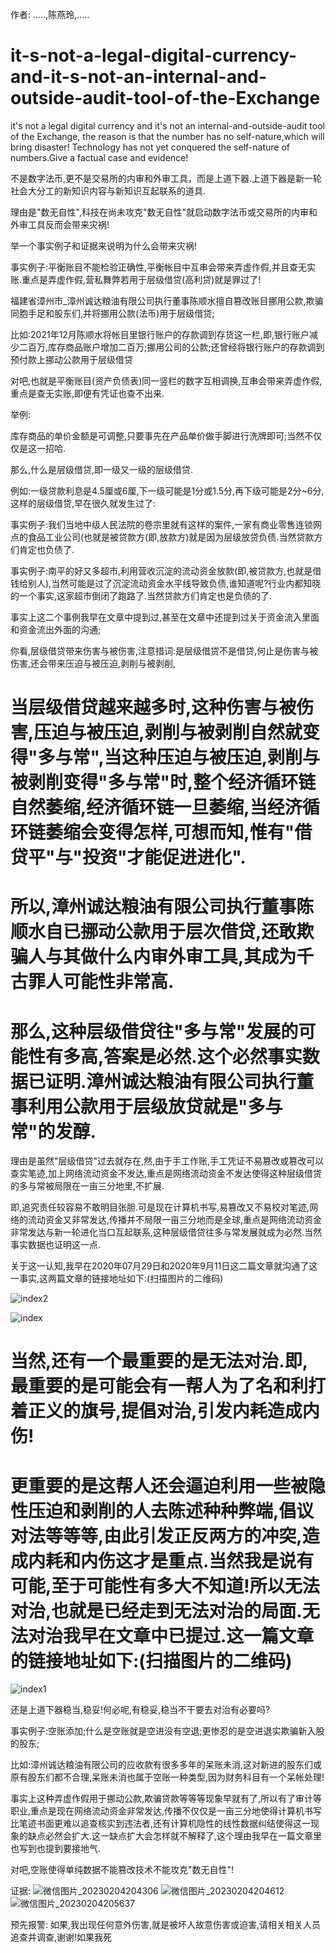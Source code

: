 作者: .....,陈燕玲,.....

# it-s-not-a-legal-digital-currency-and-it-s-not-an-internal-and-outside-audit-tool-of-the-Exchange
it's not a legal digital currency and it's not an internal-and-outside-audit tool of the Exchange, the reason is that the number has no self-nature,which will bring disaster! Technology has not yet conquered the self-nature of numbers.Give a factual case and evidence!

不是数字法币,更不是交易所的内审和外审工具，而是上道下器.上道下器是新一轮社会大分工的新知识内容与新知识互起联系的道具.

理由是"数无自性",科技在尚未攻克"数无自性"就启动数字法币或交易所的内审和外审工具反而会带来灾祸!

举一个事实例子和证据来说明为什么会带来灾祸!

事实例子:平衡账目不能检验正确性,平衡帐目中互串会带来弄虚作假,并且查无实账.重点是弄虚作假,营私舞弊若用于层级借贷(高利贷)就是罪过了!

福建省漳州市_漳州诚达粮油有限公司执行董事陈顺水擅自篡改账目挪用公款,欺骗同胞手足和股东们,并将挪用公款(法币)用于层级借贷;

比如:2021年12月陈顺水将帐目里银行账户的存款调到存货这一栏,即,银行账户减少二百万,库存商品账户增加二百万;挪用公司的公款;还曾经将银行账户的存款调到预付款上挪动公款用于层级借贷

对吧,也就是平衡账目(资产负债表)同一竖栏的数字互相调换,互串会带来弄虚作假,重点是查无实账,即便有凭证也查不出来.

举例:

库存商品的单价金额是可调整,只要事先在产品单价做手脚进行洗牌即可;当然不仅仅是这一招哈.

那么,什么是层级借贷,即一级又一级的层级借贷.

例如:一级贷款利息是4.5厘或6厘,下一级可能是1分或1.5分,再下级可能是2分~6分,这样的层级借贷,早在很久就发生过了:

事实例子:我们当地中级人民法院的卷宗里就有这样的案件,一家有商业零售连锁网点的食品工业公司(也就是被贷款方(即,放款方)就是因为层级放贷负债.当然贷款方们肯定也负债了.

事实例子:南平的好又多超市,利用营收沉淀的流动资金放款(即,被贷款方,也就是借钱给别人),当然可能是过了沉淀流动资金水平线导致负债,谁知道呢?行业内都知晓的一个事实,这家超市倒闭了跑路了.当然贷款方们肯定也是负债的了.

事实上这二个事例我早在文章中提到过,甚至在文章中还提到过关于资金流入里面和资金流出外面的沟通;

你看,层级借贷带来伤害与被伤害,注意措词:是层级借贷不是借贷,何止是伤害与被伤害,还会带来压迫与被压迫,剥削与被剥削,

# 当层级借贷越来越多时,这种伤害与被伤害,压迫与被压迫,剥削与被剥削自然就变得"多与常",当这种压迫与被压迫,剥削与被剥削变得"多与常"时,整个经济循环链自然萎缩,经济循环链一旦萎缩,当经济循环链萎缩会变得怎样,可想而知,惟有"借贷平"与"投资"才能促进进化".

# 所以,漳州诚达粮油有限公司执行董事陈顺水自已挪动公款用于层次借贷,还敢欺骗人与其做什么内审外审工具,其成为千古罪人可能性非常高.

# 那么,这种层级借贷往"多与常"发展的可能性有多高,答案是必然.这个必然事实数据已证明.漳州诚达粮油有限公司执行董事利用公款用于层级放贷就是"多与常"的发醇.

理由是虽然"层级借贷"过去就存在,然,由于手工作账,手工凭证不易篡改或篡改可以查实笔迹,加上网络流动资金不发达,重点是网络流动资金不发达使得这种层级借贷的多与常被局限在一亩三分地里,不扩展.

即,追究责任较容易不敢明目张胆.可是现在计算机书写,易篡改又不易校对笔迹,网络的流动资金又非常发达,传播并不局限一亩三分地而是全球,重点是网络流动资金非常发达与新一轮进化当口互起联系,这种层级借贷往多与常发展就成为必然.当然事实数据也证明这一点.

关于这一认知,我早在2020年07月29日和2020年9月11日这二篇文章就沟通了这一事实,这两篇文章的链接地址如下:(扫描图片的二维码)

![index2](https://user-images.githubusercontent.com/85723665/217089148-c781afc6-53f7-4475-beb0-7200139a0632.png)

![index](https://user-images.githubusercontent.com/85723665/217089175-85e4031a-089e-49b2-a8e7-a288291a438c.png)

# 当然,还有一个最重要的是无法对治.即,最重要的是可能会有一帮人为了名和利打着正义的旗号,提倡对治,引发内耗造成内伤!

# 更重要的是这帮人还会逼迫利用一些被隐性压迫和剥削的人去陈述种种弊端,倡议对法等等等,由此引发正反两方的冲突,造成内耗和内伤这才是重点.当然我是说有可能,至于可能性有多大不知道!所以无法对治,也就是已经走到无法对治的局面.无法对治我早在文章中已提过.这一篇文章的链接地址如下:(扫描图片的二维码)

![index1](https://user-images.githubusercontent.com/85723665/217103573-f42553ad-7ab7-45da-805c-6c4813dca015.png)

还是上道下器稳当,稳妥!何必呢,有稳妥,稳当不干要去对治有必要吗?

事实例子:空账添加;什么是空账就是空进没有空退;更惨忍的是空进退实欺骗新入股的股东;

比如:漳州诚达粮油有限公司的应收款有很多多年的呆账未消,这对新进的股东们或原有股东们都不合理,呆账未消也属于空账一种类型,因为财务科目有一个呆帐处理!

事实上这种弄虚作假用于挪动公款,欺骗贷款等等等现象早就有了,所以有了审计等职业,重点是现在网络流动资金非常发达,传播不仅仅是一亩三分地使得计算机书写比笔迹书面更难以追查核实到违法者,还有计算机隐性的线性数据纠结使得这一现象的缺点必然会扩大.这一缺点扩大会怎样就不解释了,这个理由我早在一篇文章里也写到也提到要接地气.

对吧,空账使得单纯数据不能篡改技术不能攻克"数无自性"!

证据:
![微信图片_20230204204306](https://user-images.githubusercontent.com/85723665/216768693-62b64393-c9d2-41b0-a138-4068c036424a.jpg)
![微信图片_20230204204612](https://user-images.githubusercontent.com/85723665/216768745-996b2547-fdbb-44be-b919-5b48b5145431.jpg)
![微信图片_20230204205637](https://user-images.githubusercontent.com/85723665/216768935-334c8163-4aae-4139-9f44-de3b5898dd7a.jpg)

预先报警:
如果,我出现任何意外伤害,就是被坏人故意伤害或迫害,请相关相关人员追查并调查,谢谢!如果我死
